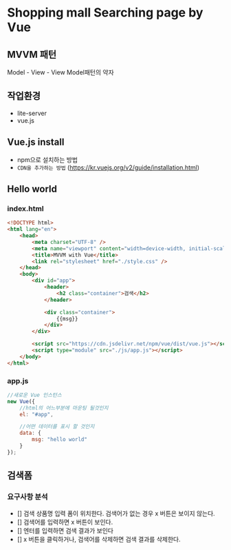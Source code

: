 # Shopping mall Searching page by Vue

## MVVM 패턴

Model - View - View Model패턴의 약자

## 작업환경

-   lite-server
-   vue.js

## Vue.js install

-   npm으로 설치하는 방법
-   `CDN을 추가하는 방법` (https://kr.vuejs.org/v2/guide/installation.html)

## Hello world

### index.html

```html
<!DOCTYPE html>
<html lang="en">
    <head>
        <meta charset="UTF-8" />
        <meta name="viewport" content="width=device-width, initial-scale=1.0" />
        <title>MVVM with Vue</title>
        <link rel="stylesheet" href="./style.css" />
    </head>
    <body>
        <div id="app">
            <header>
                <h2 class="container">검색</h2>
            </header>

            <div class="container">
                {{msg}}
            </div>
        </div>

        <script src="https://cdn.jsdelivr.net/npm/vue/dist/vue.js"></script>
        <script type="module" src="./js/app.js"></script>
    </body>
</html>
```

### app.js

```javascript
//새로운 Vue 인스턴스
new Vue({
    //html의 어느부분에 마운팅 될것인지
    el: "#app",

    //어떤 데이터를 표시 할 것인지
    data: {
        msg: "hello world"
    }
});
```

## 검색폼

### 요구사항 분석

-   [] 검색 상품명 입력 폼이 위치한다. 검색어가 없는 경우 x 버튼은 보이지 않는다.
-   [] 검색어를 입력하면 x 버튼이 보인다.
-   [] 엔터를 입력하면 검색 결과가 보인다
-   [] x 버튼을 클릭하거나, 검색어를 삭제하면 검색 결과를 삭제한다.
